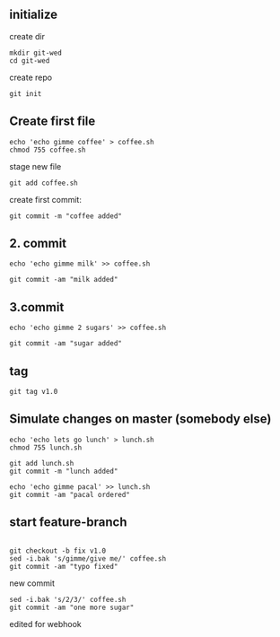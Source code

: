 ## initialize

create dir
```
mkdir git-wed
cd git-wed
```

create repo
```
git init
```

## Create first file

```
echo 'echo gimme coffee' > coffee.sh
chmod 755 coffee.sh
```

stage new file
```
git add coffee.sh
```

create first commit:
```
git commit -m "coffee added"
```

## 2. commit

```
echo 'echo gimme milk' >> coffee.sh
```

```
git commit -am "milk added"
```

## 3.commit


```
echo 'echo gimme 2 sugars' >> coffee.sh
```

```
git commit -am "sugar added"
```

## tag

```
git tag v1.0
```

## Simulate changes on master (somebody else)

```
echo 'echo lets go lunch' > lunch.sh
chmod 755 lunch.sh
```

```
git add lunch.sh
git commit -m "lunch added"
```

```
echo 'echo gimme pacal' >> lunch.sh 
git commit -am "pacal ordered"
```

## start feature-branch

```

git checkout -b fix v1.0
sed -i.bak 's/gimme/give me/' coffee.sh
git commit -am "typo fixed"
```

new commit
```
sed -i.bak 's/2/3/' coffee.sh
git commit -am "one more sugar"
```

edited for webhook

